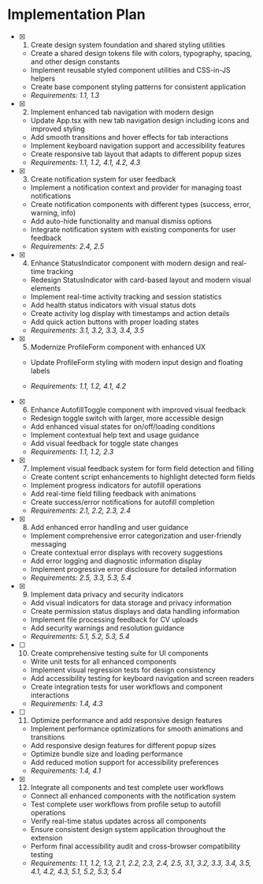 # Implementation Plan

- [x] 1. Create design system foundation and shared styling utilities
  - Create a shared design tokens file with colors, typography, spacing, and other design constants
  - Implement reusable styled component utilities and CSS-in-JS helpers
  - Create base component styling patterns for consistent application
  - _Requirements: 1.1, 1.3_

- [x] 2. Implement enhanced tab navigation with modern design
  - Update App.tsx with new tab navigation design including icons and improved styling
  - Add smooth transitions and hover effects for tab interactions
  - Implement keyboard navigation support and accessibility features
  - Create responsive tab layout that adapts to different popup sizes
  - _Requirements: 1.1, 1.2, 4.1, 4.2, 4.3_

- [x] 3. Create notification system for user feedback
  - Implement a notification context and provider for managing toast notifications
  - Create notification components with different types (success, error, warning, info)
  - Add auto-hide functionality and manual dismiss options
  - Integrate notification system with existing components for user feedback
  - _Requirements: 2.4, 2.5_

- [x] 4. Enhance StatusIndicator component with modern design and real-time tracking
  - Redesign StatusIndicator with card-based layout and modern visual elements
  - Implement real-time activity tracking and session statistics
  - Add health status indicators with visual status dots
  - Create activity log display with timestamps and action details
  - Add quick action buttons with proper loading states
  - _Requirements: 3.1, 3.2, 3.3, 3.4, 3.5_

- [x] 5. Modernize ProfileForm component with enhanced UX
  - Update ProfileForm styling with modern input design and floating labels
  
  - _Requirements: 1.1, 1.2, 4.1, 4.2_

- [x] 6. Enhance AutofillToggle component with improved visual feedback
  - Redesign toggle switch with larger, more accessible design
  - Add enhanced visual states for on/off/loading conditions
  - Implement contextual help text and usage guidance
  - Add visual feedback for toggle state changes
  - _Requirements: 1.1, 1.2, 2.3_

- [x] 7. Implement visual feedback system for form field detection and filling
  - Create content script enhancements to highlight detected form fields
  - Implement progress indicators for autofill operations
  - Add real-time field filling feedback with animations
  - Create success/error notifications for autofill completion
  - _Requirements: 2.1, 2.2, 2.3, 2.4_

- [x] 8. Add enhanced error handling and user guidance
  - Implement comprehensive error categorization and user-friendly messaging
  - Create contextual error displays with recovery suggestions
  - Add error logging and diagnostic information display
  - Implement progressive error disclosure for detailed information
  - _Requirements: 2.5, 3.3, 5.3, 5.4_

- [x] 9. Implement data privacy and security indicators
  - Add visual indicators for data storage and privacy information
  - Create permission status displays and data handling information
  - Implement file processing feedback for CV uploads
  - Add security warnings and resolution guidance
  - _Requirements: 5.1, 5.2, 5.3, 5.4_

- [ ] 10. Create comprehensive testing suite for UI components
  - Write unit tests for all enhanced components
  - Implement visual regression tests for design consistency
  - Add accessibility testing for keyboard navigation and screen readers
  - Create integration tests for user workflows and component interactions
  - _Requirements: 1.4, 4.3_

- [ ] 11. Optimize performance and add responsive design features
  - Implement performance optimizations for smooth animations and transitions
  - Add responsive design features for different popup sizes
  - Optimize bundle size and loading performance
  - Add reduced motion support for accessibility preferences
  - _Requirements: 1.4, 4.1_

- [x] 12. Integrate all components and test complete user workflows
  - Connect all enhanced components with the notification system
  - Test complete user workflows from profile setup to autofill operations
  - Verify real-time status updates across all components
  - Ensure consistent design system application throughout the extension
  - Perform final accessibility audit and cross-browser compatibility testing
  - _Requirements: 1.1, 1.2, 1.3, 2.1, 2.2, 2.3, 2.4, 2.5, 3.1, 3.2, 3.3, 3.4, 3.5, 4.1, 4.2, 4.3, 5.1, 5.2, 5.3, 5.4_